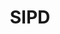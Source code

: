 ---
title: "SIPD"
desc: "Sistem Informasi Pemerintahan Daerah Republik Indonesia"
logo: /aplikasi-pusat/logo/sipd.png
eurl: https://sipd-ri.kemendagri.go.id/
---